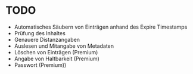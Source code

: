 # TODO #

- Automatisches Säubern von Einträgen anhand des Expire Timestamps
- Prüfung des Inhaltes
- Genauere Distanzangaben
- Auslesen und Mitangabe von Metadaten
- Löschen von Einträgen (Premium)
- Angabe von Haltbarkeit (Premium)
- Passwort (Premium))